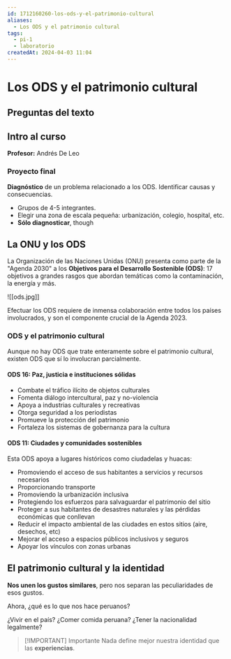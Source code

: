 ```yaml
---
id: 1712160260-los-ods-y-el-patrimonio-cultural
aliases:
  - Los ODS y el patrimonio cultural
tags:
  - pi-1
  - laboratorio
createdAt: 2024-04-03 11:04
---
```


# Los ODS y el patrimonio cultural

## Preguntas del texto

## Intro al curso

**Profesor:** Andrés De Leo

### Proyecto final

**Diagnóstico** de un problema relacionado a los ODS. Identificar causas y consecuencias.

- Grupos de 4-5 integrantes.
- Elegir una zona de escala pequeña: urbanización, colegio, hospital, etc.
- **Sólo diagnosticar**, though

## La ONU y los ODS

La Organización de las Naciones Unidas (ONU) presenta como parte de la "Agenda 2030" a los **Objetivos para el Desarrollo Sostenible (ODS)**: 17 objetivos a grandes rasgos que abordan temáticas como la contaminación, la energía y más.

![[ods.jpg]]

Efectuar los ODS requiere de inmensa colaboración entre todos los países involucrados, y son el componente crucial de la Agenda 2023.

### ODS y el patrimonio cultural

Aunque no hay ODS que trate enteramente sobre el patrimonio cultural, existen ODS que sí lo involucran parcialmente.

#### ODS 16: Paz, justicia e instituciones sólidas

- Combate el tráfico ilícito de objetos culturales
- Fomenta diálogo intercultural, paz y no-violencia
- Apoya a industrias culturales y recreativas
- Otorga seguridad a los periodistas
- Promueve la protección del patrimonio
- Fortaleza los sistemas de gobernanza para la cultura

#### ODS 11: Ciudades y comunidades sostenibles

Esta ODS apoya a lugares históricos como ciudadelas y huacas:

- Promoviendo el acceso de sus habitantes a servicios y recursos necesarios
- Proporcionando transporte
- Promoviendo la urbanización inclusiva
- Protegiendo los esfuerzos para salvaguardar el patrimonio del sitio
- Proteger a sus habitantes de desastres naturales y las pérdidas económicas que conllevan
- Reducir el impacto ambiental de las ciudades en estos sitios (aire, desechos, etc)
- Mejorar el acceso a espacios públicos inclusivos y seguros
- Apoyar los vínculos con zonas urbanas

## El patrimonio cultural y la identidad

**Nos unen los gustos similares**, pero nos separan las peculiaridades de esos gustos.

Ahora, ¿qué es lo que nos hace peruanos?

¿Vivir en el país? ¿Comer comida peruana? ¿Tener la nacionalidad legalmente?

> [!IMPORTANT] Importante
> Nada define mejor nuestra identidad que las **experiencias**.
